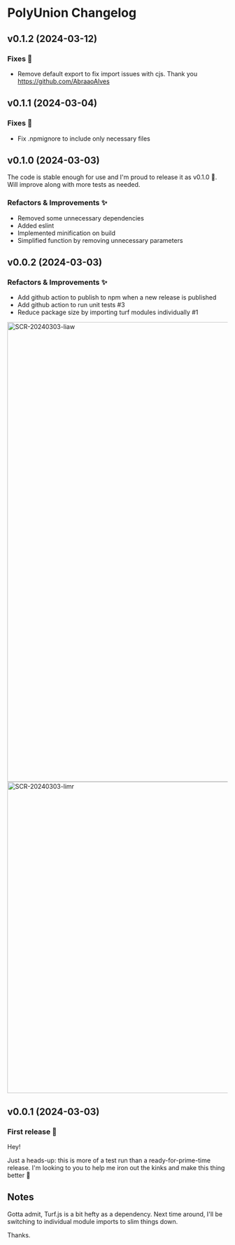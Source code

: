 <!-- markdownlint-disable MD024 -->

# PolyUnion Changelog

## v0.1.2 (2024-03-12)

### Fixes 🐞

- Remove default export to fix import issues with cjs. Thank you https://github.com/AbraaoAlves

## v0.1.1 (2024-03-04)

### Fixes 🐞

- Fix .npmignore to include only necessary files

## v0.1.0 (2024-03-03)

The code is stable enough for use and I'm proud to release it as v0.1.0 🤣. Will improve along with more tests as needed.

### Refactors & Improvements ✨

- Removed some unnecessary dependencies
- Added eslint
- Implemented minification on build
- Simplified function by removing unnecessary parameters

## v0.0.2 (2024-03-03)

### Refactors & Improvements ✨

- Add github action to publish to npm when a new release is published
- Add github action to run unit tests #3
- Reduce package size by importing turf modules individually #1

<img width="1051" alt="SCR-20240303-liaw" src="https://github.com/juanpujol/polyunion/assets/30832/9652d8c1-e6f4-41cc-95f9-d79ed31c0318">
<img width="712" alt="SCR-20240303-limr" src="https://github.com/juanpujol/polyunion/assets/30832/2a901b7b-279e-4fb3-92f8-bb8daee3d8c9">

## v0.0.1 (2024-03-03)

### First release 🚀

Hey!

Just a heads-up: this is more of a test run than a ready-for-prime-time release. I'm looking to you to help me iron out the kinks and make this thing better 🙏

## Notes

Gotta admit, Turf.js is a bit hefty as a dependency. Next time around, I'll be switching to individual module imports to slim things down.

Thanks.
